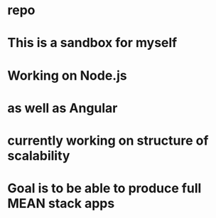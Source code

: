 # repo
# This is a sandbox for myself
# Working on Node.js
# as well as Angular
# currently working on structure of scalability
# Goal is to be able to produce full MEAN stack apps
